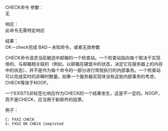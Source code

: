 CHECK命令
参数：                         
无

响应：                         
此命令无需特定响应

结果：                         
OK－check完成
BAD－未知命令，或者无效参数

CHECK命令请求当前被选中邮箱的一个检查站。一个检查站指向每个取决于实现体的、与邮箱相关联的（例如，以邮箱在硬盘中的状态，决定它在服务器上的内存中的状态）、并不是作为每个命令的一部分进行常规执行的内部事务。一个检查站可以完成实时的非瞬时数量。如果一个服务器实现体没有这些内部事务的考虑，CHECK等效于NOOP。

一个EXISTS非标签化响应作为CHECK的一个结果发生，这是不一定的。NOOP，而不是CHECK，应当用于新邮件的投票。

例子：                         
```
C: FXXZ CHECK
S: FXXZ OK CHECK Completed
```